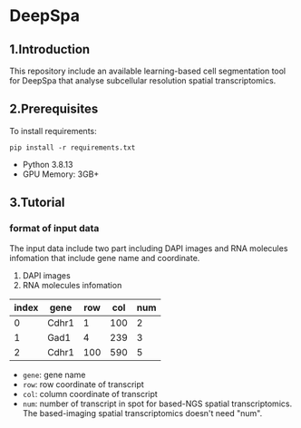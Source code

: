 # DeepSpa
## 1.Introduction
This repository include an available learning-based cell segmentation tool for DeepSpa that analyse subcellular resolution spatial transcriptomics.
## 2.Prerequisites
To install requirements:  
```
pip install -r requirements.txt
```  
- Python 3.8.13  
- GPU Memory: 3GB+  
## 3.Tutorial
### format of input data
The input data include two part including DAPI images and RNA molecules infomation that include gene name and coordinate.  
1. DAPI images  
2. RNA molecules infomation   
<div align="center">
  
| index | gene | row | col | num |
| ------- | ------- | ------- | ------- | ------- |
| 0 | Cdhr1 | 1 | 100 | 2 |
| 1 | Gad1 | 4 | 239 | 3 |
| 2 | Cdhr1 | 100 | 590 | 5 |

</div>

- `gene`: gene name  
- `row`: row coordinate of transcript  
- `col`: column coordinate of transcript  
- `num`: number of transcript in spot for based-NGS spatial transcriptomics. The based-imaging spatial transcriptomics doesn't need "num".  
